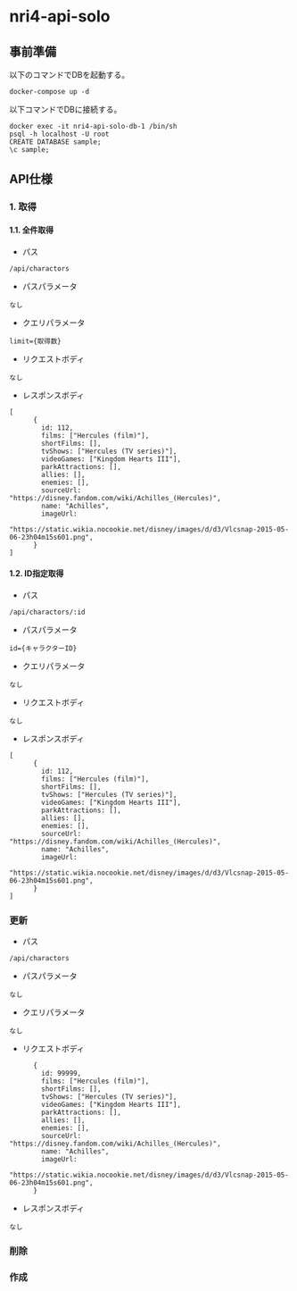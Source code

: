 # nri4-api-solo

## 事前準備

以下のコマンドでDBを起動する。

```
docker-compose up -d
```

以下コマンドでDBに接続する。

```
docker exec -it nri4-api-solo-db-1 /bin/sh
psql -h localhost -U root
CREATE DATABASE sample;
\c sample;
```

## API仕様

### 1. 取得

#### 1.1. 全件取得

- パス

```
/api/charactors
```

- パスパラメータ

```
なし
```

- クエリパラメータ

```
limit={取得数}
```

- リクエストボディ

```
なし
```

- レスポンスボディ

```
[
      {
        id: 112,
        films: ["Hercules (film)"],
        shortFilms: [],
        tvShows: ["Hercules (TV series)"],
        videoGames: ["Kingdom Hearts III"],
        parkAttractions: [],
        allies: [],
        enemies: [],
        sourceUrl: "https://disney.fandom.com/wiki/Achilles_(Hercules)",
        name: "Achilles",
        imageUrl:
          "https://static.wikia.nocookie.net/disney/images/d/d3/Vlcsnap-2015-05-06-23h04m15s601.png",
      }
]
```

#### 1.2. ID指定取得

- パス

```
/api/charactors/:id
```

- パスパラメータ

```
id={キャラクターID}
```

- クエリパラメータ

```
なし
```

- リクエストボディ

```
なし
```

- レスポンスボディ

```
[
      {
        id: 112,
        films: ["Hercules (film)"],
        shortFilms: [],
        tvShows: ["Hercules (TV series)"],
        videoGames: ["Kingdom Hearts III"],
        parkAttractions: [],
        allies: [],
        enemies: [],
        sourceUrl: "https://disney.fandom.com/wiki/Achilles_(Hercules)",
        name: "Achilles",
        imageUrl:
          "https://static.wikia.nocookie.net/disney/images/d/d3/Vlcsnap-2015-05-06-23h04m15s601.png",
      }
]
```

### 更新

- パス

```
/api/charactors
```

- パスパラメータ

```
なし
```

- クエリパラメータ

```
なし
```

- リクエストボディ

```
      {
        id: 99999,
        films: ["Hercules (film)"],
        shortFilms: [],
        tvShows: ["Hercules (TV series)"],
        videoGames: ["Kingdom Hearts III"],
        parkAttractions: [],
        allies: [],
        enemies: [],
        sourceUrl: "https://disney.fandom.com/wiki/Achilles_(Hercules)",
        name: "Achilles",
        imageUrl:
          "https://static.wikia.nocookie.net/disney/images/d/d3/Vlcsnap-2015-05-06-23h04m15s601.png",
      }
```

- レスポンスボディ

```
なし
```

### 削除

### 作成
